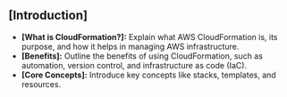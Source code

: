 ## [Introduction]
   - **[What is CloudFormation?]:** Explain what AWS CloudFormation is, its purpose, and how it helps in managing AWS infrastructure.
   - **[Benefits]:** Outline the benefits of using CloudFormation, such as automation, version control, and infrastructure as code 
     (IaC).
   - **[Core Concepts]:** Introduce key concepts like stacks, templates, and resources.
